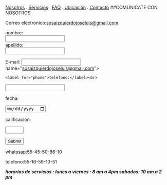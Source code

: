 [Nosotros](./nosotros.md) . [Servicios](./servicios.md) . [FAQ](FAQ.md) . [Ubicación](ubicacion.md) . [Contacto](./contacto.md)
##COMUNICATE CON NOSOTROS 

Correo electronico:sosaizquierdojoseluis@gmail.com

<form action="https://formspree.io/f/myyopqnp" method="post">
  <label for="fname"> nombre:</label><br>
  <input type="text" id="fname" name="nombre"><br>
  <label for="lname">apellido:</label><br>
  <input type="text" id="lname" name="apellido"><br>


E-mail: <input type="text"> name="sosaizquierdojoseluis@gmail.com"><br>
  
    <label for="phone">telefono:</label><br>

  <input type="telefono" id="phone" name="phone" pattern="[0-9]{2}-[0-9]{2}-[0-9]{2}-[0-9]{2}-[0-9]{2}"><br>

         
         
   <label for="fecha">fecha:</label><br>

  <input type="date" id="dia" name="mes"><br>
  
  <label for="calificacion">calificacion:</label><br>

  <input type="number" id="quantity" name="quantity" min="1" max="10"><br>

<input type="submit"><br>
  
</form>



whatssap:55-45-50-86-10

telefono:55-16-59-10-51

___horarios de servicios : lunes a viernes : 8 am a 4pm sabados: 10 am a 2 pm___
